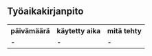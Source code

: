 ## Työaikakirjanpito
<table>
  <tr>
    <th>päivämäärä</th>
    <th>käytetty aika</th>
    <th>mitä tehty</th>
  </tr>
  <tr>
    <td>-</td>
    <td>-</td>
    <td>-</td>
</table>
